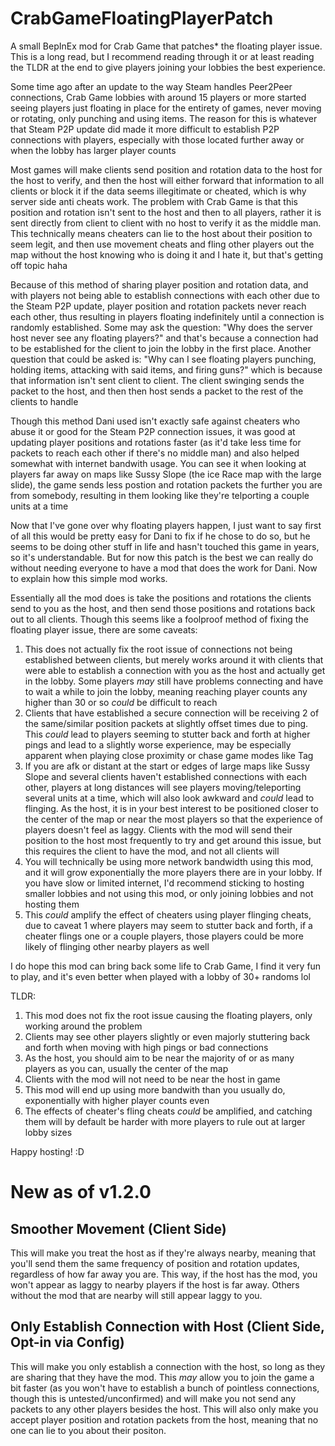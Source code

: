 # CrabGameFloatingPlayerPatch
A small BepInEx mod for Crab Game that patches* the floating player issue.
This is a long read, but I recommend reading through it or at least reading the TLDR at the end to give players joining your lobbies the best experience.

Some time ago after an update to the way Steam handles Peer2Peer connections, Crab Game lobbies with around 15 players or more started seeing players just floating in place for the entirety of games, never moving or rotating, only punching and using items. The reason for this is whatever that Steam P2P update did made it more difficult to establish P2P connections with players, especially with those located further away or when the lobby has larger player counts

Most games will make clients send position and rotation data to the host for the host to verify, and then the host will either forward that information to all clients or block it if the data seems illegitimate or cheated, which is why server side anti cheats work. The problem with Crab Game is that this position and rotation isn't sent to the host and then to all players, rather it is sent directly from client to client with no host to verify it as the middle man. This technically means cheaters can lie to the host about their position to seem legit, and then use movement cheats and fling other players out the map without the host knowing who is doing it and I hate it, but that's getting off topic haha

Because of this method of sharing player position and rotation data, and with players not being able to establish connections with each other due to the Steam P2P update, player position and rotation packets never reach each other, thus resulting in players floating indefinitely until a connection is randomly established. Some may ask the question: "Why does the server host never see any floating players?" and that's because a connection had to be established for the client to join the lobby in the first place. Another question that could be asked is: "Why can I see floating players punching, holding items, attacking with said items, and firing guns?" which is because that information isn't sent client to client. The client swinging sends the packet to the host, and then then host sends a packet to the rest of the clients to handle

Though this method Dani used isn't exactly safe against cheaters who abuse it or good for the Steam P2P connection issues, it was good at updating player positions and rotations faster (as it'd take less time for packets to reach each other if there's no middle man) and also helped somewhat with internet bandwith usage. You can see it when looking at players far away on maps like Sussy Slope (the ice Race map with the large slide), the game sends less postion and rotation packets the further you are from somebody, resulting in them looking like they're telporting a couple units at a time

Now that I've gone over why floating players happen, I just want to say first of all this would be pretty easy for Dani to fix if he chose to do so, but he seems to be doing other stuff in life and hasn't touched this game in years, so it's understandable. But for now this patch is the best we can really do without needing everyone to have a mod that does the work for Dani. Now to explain how this simple mod works.

Essentially all the mod does is take the positions and rotations the clients send to you as the host, and then send those positions and rotations back out to all clients. Though this seems like a foolproof method of fixing the floating player issue, there are some caveats:
1. This does not actually fix the root issue of connections not being established between clients, but merely works around it with clients that were able to establish a connection with you as the host and actually get in the lobby. Some players *may* still have problems connecting and have to wait a while to join the lobby, meaning reaching player counts any higher than 30 or so *could* be difficult to reach
2. Clients that have established a secure connection will be receiving 2 of the same/similar position packets at slightly offset times due to ping. This *could* lead to players seeming to stutter back and forth at higher pings and lead to a slightly worse experience, may be especially apparent when playing close proximity or chase game modes like Tag
3. If you are afk or distant at the start or edges of large maps like Sussy Slope and several clients haven't established connections with each other, players at long distances will see players moving/teleporting several units at a time, which will also look awkward and *could* lead to flinging. As the host, it is in your best interest to be positioned closer to the center of the map or near the most players so that the experience of players doesn't feel as laggy. Clients with the mod will send their position to the host most frequently to try and get around this issue, but this requires the client to have the mod, and not all clients will
4. You will technically be using more network bandwidth using this mod, and it will grow exponentially the more players there are in your lobby. If you have slow or limited internet, I'd recommend sticking to hosting smaller lobbies and not using this mod, or only joining lobbies and not hosting them
5. This *could* amplify the effect of cheaters using player flinging cheats, due to caveat 1 where players may seem to stutter back and forth, if a cheater flings one or a couple players, those players could be more likely of flinging other nearby players as well

I do hope this mod can bring back some life to Crab Game, I find it very fun to play, and it's even better when played with a lobby of 30+ randoms lol


TLDR:
1. This mod does not fix the root issue causing the floating players, only working around the problem
2. Clients may see other players slightly or even majorly stuttering back and forth when moving with high pings or bad connections
3. As the host, you should aim to be near the majority of or as many players as you can, usually the center of the map
4. Clients with the mod will not need to be near the host in game
5. This mod will end up using more bandwith than you usually do, exponentially with higher player counts even
6. The effects of cheater's fling cheats *could* be amplified, and catching them will by default be harder with more players to rule out at larger lobby sizes

Happy hosting! :D


# New as of v1.2.0
## Smoother Movement (Client Side)
This will make you treat the host as if they're always nearby, meaning that you'll send them the same frequency of position and rotation updates, regardless of how far away you are.
This way, if the host has the mod, you won't appear as laggy to nearby players if the host is far away. Others without the mod that are nearby will still appear laggy to you.

## Only Establish Connection with Host (Client Side, Opt-in via Config)
This will make you only establish a connection with the host, so long as they are sharing that they have the mod.
This *may* allow you to join the game a bit faster (as you won't have to establish a bunch of pointless connections, though this is untested/unconfirmed) and will make you not send any packets to any other players besides the host.
This will also only make you accept player position and rotation packets from the host, meaning that no one can lie to you about their positon.
